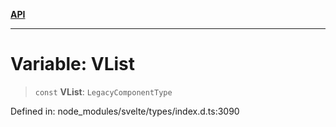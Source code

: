 [**API**](../../API.md)

***

# Variable: VList

> `const` **VList**: `LegacyComponentType`

Defined in: node\_modules/svelte/types/index.d.ts:3090
